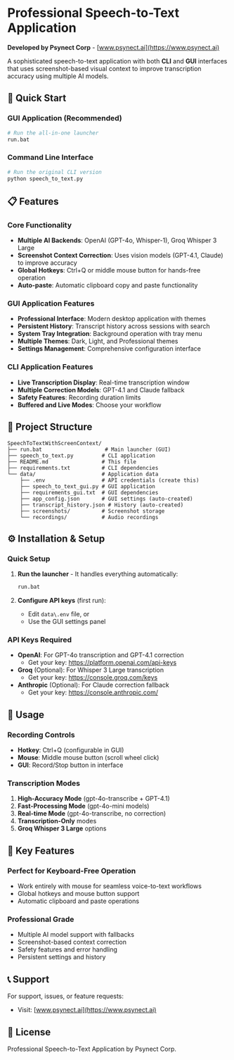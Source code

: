 # Professional Speech-to-Text Application

**Developed by Psynect Corp** - [www.psynect.ai](https://www.psynect.ai)

A sophisticated speech-to-text application with both **CLI** and **GUI** interfaces that uses screenshot-based visual context to improve transcription accuracy using multiple AI models.

## 🚀 Quick Start

### GUI Application (Recommended)
```bash
# Run the all-in-one launcher
run.bat
```

### Command Line Interface  
```bash
# Run the original CLI version
python speech_to_text.py
```

## 📋 Features

### Core Functionality
- **Multiple AI Backends**: OpenAI (GPT-4o, Whisper-1), Groq Whisper 3 Large
- **Screenshot Context Correction**: Uses vision models (GPT-4.1, Claude) to improve accuracy
- **Global Hotkeys**: Ctrl+Q or middle mouse button for hands-free operation
- **Auto-paste**: Automatic clipboard copy and paste functionality

### GUI Application Features
- **Professional Interface**: Modern desktop application with themes
- **Persistent History**: Transcript history across sessions with search
- **System Tray Integration**: Background operation with tray menu
- **Multiple Themes**: Dark, Light, and Professional themes
- **Settings Management**: Comprehensive configuration interface

### CLI Application Features
- **Live Transcription Display**: Real-time transcription window
- **Multiple Correction Models**: GPT-4.1 and Claude fallback
- **Safety Features**: Recording duration limits
- **Buffered and Live Modes**: Choose your workflow

## 📁 Project Structure

```
SpeechToTextWithScreenContext/
├── run.bat                    # Main launcher (GUI)
├── speech_to_text.py         # CLI application
├── README.md                 # This file
├── requirements.txt          # CLI dependencies
└── data/                     # Application data
    ├── .env                  # API credentials (create this)
    ├── speech_to_text_gui.py # GUI application
    ├── requirements_gui.txt  # GUI dependencies
    ├── app_config.json       # GUI settings (auto-created)
    ├── transcript_history.json # History (auto-created)
    ├── screenshots/          # Screenshot storage
    └── recordings/           # Audio recordings
```

## ⚙️ Installation & Setup

### Quick Setup
1. **Run the launcher** - It handles everything automatically:
   ```bash
   run.bat
   ```

2. **Configure API keys** (first run):
   - Edit `data\.env` file, or
   - Use the GUI settings panel

### API Keys Required
- **OpenAI**: For GPT-4o transcription and GPT-4.1 correction
  - Get your key: https://platform.openai.com/api-keys
- **Groq** (Optional): For Whisper 3 Large transcription  
  - Get your key: https://console.groq.com/keys
- **Anthropic** (Optional): For Claude correction fallback
  - Get your key: https://console.anthropic.com/

## 🎯 Usage

### Recording Controls
- **Hotkey**: Ctrl+Q (configurable in GUI)
- **Mouse**: Middle mouse button (scroll wheel click)
- **GUI**: Record/Stop button in interface

### Transcription Modes
1. **High-Accuracy Mode** (gpt-4o-transcribe + GPT-4.1)
2. **Fast-Processing Mode** (gpt-4o-mini models)
3. **Real-time Mode** (gpt-4o-transcribe, no correction)
4. **Transcription-Only** modes
5. **Groq Whisper 3 Large** options

## 🎨 Key Features

### Perfect for Keyboard-Free Operation
- Work entirely with mouse for seamless voice-to-text workflows
- Global hotkeys and mouse button support
- Automatic clipboard and paste operations

### Professional Grade
- Multiple AI model support with fallbacks
- Screenshot-based context correction
- Safety features and error handling
- Persistent settings and history

## 📞 Support

For support, issues, or feature requests:
- Visit: [www.psynect.ai](https://www.psynect.ai)

## 📄 License

Professional Speech-to-Text Application by Psynect Corp.
